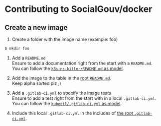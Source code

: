 # Contributing to SocialGouv/docker 

## Create a new image

1. Create a folder with the image name (example: foo)

```bash
$ mkdir foo
```

1. Add a `README.md`  
   Ensure to add a documentation right from the start with a `README.md`.  
   You can follow the [`k8s-ns-killer/README.md` as model](./k8s-ns-killer/README.md).

1. Add the image to the table in the [root `README.md`](./README.md).  
   Keep alpha sorted plz ;)

1. Add a `.gitlab-ci.yml` to specify the image tests  
   Ensure to add a test right from the start with in a local `.gitlab-ci.yml`.  
   You can follow the [`kubectl/.gitlab-ci.yml` as model](./kubectl/.gitlab-ci.yml).

1. Include this local `.gitlab-ci.yml` in the includes of [the root `.gitlab-ci.yml`](./.gitlab-ci.yml).
